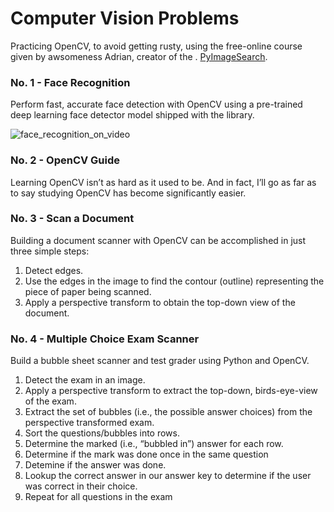 # Computer Vision Problems

Practicing OpenCV, to avoid getting rusty, using the free-online course given by awsomeness Adrian, creator of the . [PyImageSearch](https://www.pyimagesearch.com).

### No. 1 -  Face Recognition
Perform fast, accurate face detection with OpenCV using a pre-trained deep learning face detector model shipped with the library.

![face_recognition_on_video](https://github.com/alexisleveratto/OpenCV_Problems/tree/master/01.%20Face%20Recognition/face_recognition.PNG)

### No. 2 -  OpenCV Guide
Learning OpenCV isn’t as hard as it used to be. And in fact, I’ll go as far as to say studying OpenCV has become significantly easier.

### No. 3 -  Scan a Document
Building a document scanner with OpenCV can be accomplished in just three simple steps:
1. Detect edges.
2. Use the edges in the image to find the contour (outline) representing the piece of paper being scanned.
3. Apply a perspective transform to obtain the top-down view of the document.

### No. 4 -  Multiple Choice Exam Scanner
Build a bubble sheet scanner and test grader using Python and OpenCV.
1. Detect the exam in an image.
2. Apply a perspective transform to extract the top-down, birds-eye-view of the exam.
3. Extract the set of bubbles (i.e., the possible answer choices) from the perspective transformed exam.
4. Sort the questions/bubbles into rows.
5. Determine the marked (i.e., “bubbled in”) answer for each row.
6. Determine if the mark was done once in the same question
7. Detemine if the answer was done.
8. Lookup the correct answer in our answer key to determine if the user was correct in their choice.
9. Repeat for all questions in the exam